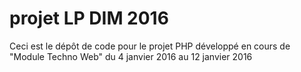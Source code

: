 # projet LP DIM 2016

Ceci est le dépôt de code pour le projet PHP développé en cours
de "Module Techno Web" du 4 janvier 2016 au 12 janvier 2016